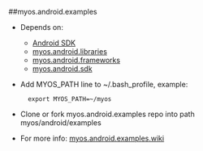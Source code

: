 ##myos.android.examples

* Depends on:
  * [Android SDK](http://developer.android.com/sdk/index.html)
  * [myos.android.libraries](https://github.com/amraboelela/myos.android.libraries)
  * [myos.android.frameworks](https://github.com/amraboelela/myos.android.frameworks)
  * [myos.android.sdk](https://github.com/amraboelela/myos.android.sdk)

* Add MYOS_PATH line to ~/.bash_profile, example:

        export MYOS_PATH=~/myos
        
* Clone or fork myos.android.examples repo into path myos/android/examples
* For more info:
[myos.android.examples.wiki](https://github.com/amraboelela/myos.android.examples/wiki)
